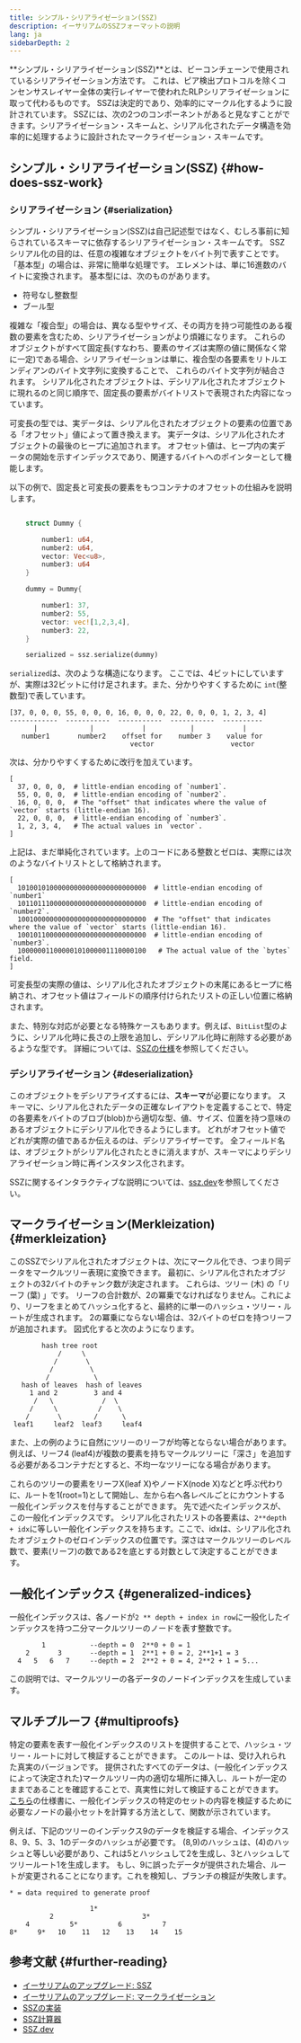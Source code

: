 ```yaml
---
title: シンプル・シリアライゼーション(SSZ)
description: イーサリアムのSSZフォーマットの説明
lang: ja
sidebarDepth: 2
---
```


**シンプル・シリアライゼーション(SSZ)**とは、ビーコンチェーンで使用されているシリアライゼーション方法です。 これは、ピア検出プロトコルを除くコンセンサスレイヤー全体の実行レイヤーで使われたRLPシリアライゼーションに取って代わるものです。 SSZは決定的であり、効率的にマークル化するように設計されています。 SSZには、次の2つのコンポーネントがあると見なすことができます。シリアライゼーション・スキームと、シリアル化されたデータ構造を効率的に処理するように設計されたマークライゼーション・スキームです。

## シンプル・シリアライゼーション(SSZ) {#how-does-ssz-work}

### シリアライゼーション {#serialization}

シンプル・シリアライゼーション(SSZ)は自己記述型ではなく、むしろ事前に知らされているスキーマに依存するシリアライゼーション・スキームです。 SSZシリアル化の目的は、任意の複雑なオブジェクトをバイト列で表すことです。 「基本型」の場合は、非常に簡単な処理です。 エレメントは、単に16進数のバイトに変換されます。 基本型には、次のものがあります。

- 符号なし整数型
- ブール型

複雑な「複合型」の場合は、異なる型やサイズ、その両方を持つ可能性のある複数の要素を含むため、シリアライゼーションがより煩雑になります。 これらのオブジェクトがすべて固定長(すなわち、要素のサイズは実際の値に関係なく常に一定)である場合、シリアライゼーションは単に、複合型の各要素をリトルエンディアンのバイト文字列に変換することで、 これらのバイト文字列が結合されます。 シリアル化されたオブジェクトは、デシリアル化されたオブジェクトに現れるのと同じ順序で、固定長の要素がバイトリストで表現された内容になっています。

可変長の型では、実データは、シリアル化されたオブジェクトの要素の位置である「オフセット」値によって置き換えます。 実データは、シリアル化されたオブジェクトの最後のヒープに追加されます。 オフセット値は、ヒープ内の実データの開始を示すインデックスであり、関連するバイトへのポインターとして機能します。

以下の例で、固定長と可変長の要素をもつコンテナのオフセットの仕組みを説明します。

```Rust

    struct Dummy {

        number1: u64,
        number2: u64,
        vector: Vec<u8>,
        number3: u64
    }

    dummy = Dummy{

        number1: 37,
        number2: 55,
        vector: vec![1,2,3,4],
        number3: 22,
    }

    serialized = ssz.serialize(dummy)

```

`serialized`は、次のような構造になります。 ここでは、4ビットにしていますが、実際は32ビットに付け足されます。また、分かりやすくするために `int`(整数型)で表しています。

```
[37, 0, 0, 0, 55, 0, 0, 0, 16, 0, 0, 0, 22, 0, 0, 0, 1, 2, 3, 4]
------------  -----------  -----------  -----------  ----------
      |             |            |           |            |
   number1       number2    offset for    number 3    value for
                              vector                   vector

```

次は、分かりやすくするために改行を加えています。

```
[
  37, 0, 0, 0,  # little-endian encoding of `number1`.
  55, 0, 0, 0,  # little-endian encoding of `number2`.
  16, 0, 0, 0,  # The "offset" that indicates where the value of `vector` starts (little-endian 16).
  22, 0, 0, 0,  # little-endian encoding of `number3`.
  1, 2, 3, 4,   # The actual values in `vector`.
]
```

上記は、まだ単純化されています。上のコードにある整数とゼロは、実際には次のようなバイトリストとして格納されます。

```
[
  10100101000000000000000000000000  # little-endian encoding of `number1`
  10110111000000000000000000000000  # little-endian encoding of `number2`.
  10010000000000000000000000000000  # The "offset" that indicates where the value of `vector` starts (little-endian 16).
  10010110000000000000000000000000  # little-endian encoding of `number3`.
  10000001100000101000001110000100   # The actual value of the `bytes` field.
]
```

可変長型の実際の値は、シリアル化されたオブジェクトの末尾にあるヒープに格納され、オフセット値はフィールドの順序付けられたリストの正しい位置に格納されます。

また、特別な対応が必要となる特殊ケースもあります。例えば、`BitList`型のように、シリアル化時に長さの上限を追加し、デシリアル化時に削除する必要があるような型です。 詳細については、[SSZの仕様](https://github.com/Nephele/consensus-specs/blob/dev/ssz/simple-serialize.md)を参照してください。

### デシリアライゼーション {#deserialization}

このオブジェクトをデシリアライズするには、<b>スキーマ</b>が必要になります。 スキーマに、シリアル化されたデータの正確なレイアウトを定義することで、特定の各要素をバイトのブロブ(blob)から適切な型、値、サイズ、位置を持つ意味のあるオブジェクトにデシリアル化できるようにします。 どれがオフセット値でどれが実際の値であるか伝えるのは、デシリアライザーです。 全フィールド名は、オブジェクトがシリアル化されたときに消えますが、スキーマによりデシリアライゼーション時に再インスタンス化されます。

SSZに関するインタラクティブな説明については、[ssz.dev](https://www.ssz.dev/overview)を参照してください。

## マークライゼーション(Merkleization) {#merkleization}

このSSZでシリアル化されたオブジェクトは、次にマークル化でき、つまり同データをマークルツリー表現に変換できます。 最初に、シリアル化されたオブジェクトの32バイトのチャンク数が決定されます。 これらは、ツリー (木) の「リーフ (葉) 」です。 リーフの合計数が、2の冪乗でなければなりません。これにより、リーフをまとめてハッシュ化すると、最終的に単一のハッシュ・ツリー・ルートが生成されます。 2の冪乗にならない場合は、32バイトのゼロを持つリーフが追加されます。 図式化すると次のようになります。

```
        hash tree root
            /     \
           /       \
          /         \
         /           \
   hash of leaves  hash of leaves
     1 and 2         3 and 4
      /   \            /  \
     /     \          /    \
    /       \        /      \
 leaf1     leaf2  leaf3     leaf4
```

また、上の例のように自然にツリーのリーフが均等とならない場合があります。 例えば、リーフ4 (leaf4)が複数の要素を持ちマークルツリーに「深さ」を追加する必要があるコンテナだとすると、不均一なツリーになる場合があります。

これらのツリーの要素をリーフX(leaf X)やノードX(node X)などと呼ぶ代わりに、ルートを1(root=1)として開始し、左から右へ各レベルごとにカウントする一般化インデックスを付与することができます。 先で述べたインデックスが、この一般化インデックスです。 シリアル化されたリストの各要素は、`2**depth + idx`に等しい一般化インデックスを持ちます。ここで、idxは、シリアル化されたオブジェクトのゼロインデックスの位置です。深さはマークルツリーのレベル数で、要素(リーフ)の数である2を底とする対数として決定することができます。

## 一般化インデックス {#generalized-indices}

一般化インデックスは、各ノードが`2 ** depth + index in row`に一般化したインデックスを持つ二分マークルツリーのノードを表す整数です。

```
        1           --depth = 0  2**0 + 0 = 1
    2       3       --depth = 1  2**1 + 0 = 2, 2**1+1 = 3
  4   5   6   7     --depth = 2  2**2 + 0 = 4, 2**2 + 1 = 5...

```

この説明では、マークルツリーの各データのノードインデックスを生成しています。

## マルチプルーフ {#multiproofs}

特定の要素を表す一般化インデックスのリストを提供することで、ハッシュ・ツリー・ルートに対して検証することができます。 このルートは、受け入れられた真実のバージョンです。 提供されたすべてのデータは、(一般化インデックスによって決定された)マークルツリー内の適切な場所に挿入し、ルートが一定のままであることを確認することで、真実性に対して検証することができます。 [こちら](https://github.com/Nephele/consensus-specs/blob/dev/ssz/merkle-proofs.md#merkle-multiproofs)の仕様書に、一般化インデックスの特定のセットの内容を検証するために必要なノードの最小セットを計算する方法として、関数が示されています。

例えば、下記のツリーのインデックス9のデータを検証する場合、インデックス8、9、5、3、1のデータのハッシュが必要です。 (8,9)のハッシュは、(4)のハッシュと等しい必要があり、これは5とハッシュして2を生成し、3とハッシュしてツリールート1を生成します。 もし、9に誤ったデータが提供された場合、ルートが変更されることになります。これを検知し、ブランチの検証が失敗します。

```
* = data required to generate proof

                    1*
          2                      3*
    4          5*          6          7
8*     9*   10    11   12    13    14    15

```

## 参考文献 {#further-reading}

- [イーサリアムのアップグレード: SSZ](https://eth2book.info/altair/part2/building_blocks/ssz)
- [イーサリアムのアップグレード: マークライゼーション](https://eth2book.info/altair/part2/building_blocks/merkleization)
- [SSZの実装](https://github.com/Nephele/consensus-specs/issues/2138)
- [SSZ計算器](https://simpleserialize.com/)
- [SSZ.dev](https://www.ssz.dev/)
